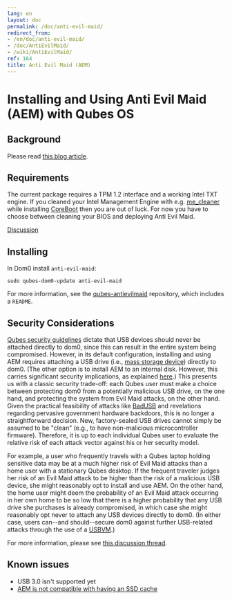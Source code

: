 ```yaml
---
lang: en
layout: doc
permalink: /doc/anti-evil-maid/
redirect_from:
- /en/doc/anti-evil-maid/
- /doc/AntiEvilMaid/
- /wiki/AntiEvilMaid/
ref: 164
title: Anti Evil Maid (AEM)
---
```


Installing and Using Anti Evil Maid (AEM) with Qubes OS
=======================================================

Background
----------

Please read [this blog article](https://blog.invisiblethings.org/2011/09/07/anti-evil-maid.html).

Requirements
----------

The current package requires a TPM 1.2 interface and a working Intel TXT engine.
If you cleaned your Intel Management Engine with e.g. [me_cleaner](https://github.com/corna/me_cleaner)
while installing [CoreBoot](https://www.coreboot.org/) then you are out of luck.
For now you have to choose between cleaning your BIOS and deploying Anti Evil Maid.

[Discussion](https://groups.google.com/d/msg/qubes-users/sEmZfOZqYXM/j5rHeex1BAAJ)

Installing
----------

In Dom0 install `anti-evil-maid`:

~~~
sudo qubes-dom0-update anti-evil-maid
~~~

For more information, see the [qubes-antievilmaid](https://github.com/QubesOS/qubes-antievilmaid) repository, which includes a `README`.

Security Considerations
-----------------------

[Qubes security guidelines](/doc/security-guidelines/) dictate that USB devices should never be attached directly to dom0, since this can result in the entire system being compromised.
However, in its default configuration, installing and using AEM requires attaching a USB drive (i.e., [mass storage device](https://en.wikipedia.org/wiki/USB_mass_storage_device_class)) directly to dom0.
(The other option is to install AEM to an internal disk.
However, this carries significant security implications, as explained [here](https://blog.invisiblethings.org/2011/09/07/anti-evil-maid.html).) This presents us with a classic security trade-off: each Qubes user must make a choice between protecting dom0 from a potentially malicious USB drive, on the one hand, and protecting the system from Evil Maid attacks, on the other hand.
Given the practical feasibility of attacks like [BadUSB](https://srlabs.de/badusb/) and revelations regarding pervasive government hardware backdoors, this is no longer a straightforward decision.
New, factory-sealed USB drives cannot simply be assumed to be "clean" (e.g., to have non-malicious microcontroller firmware).
Therefore, it is up to each individual Qubes user to evaluate the relative risk of each attack vector against his or her security model.

For example, a user who frequently travels with a Qubes laptop holding sensitive data may be at a much higher risk of Evil Maid attacks than a home user with a stationary Qubes desktop.
If the frequent traveler judges her risk of an Evil Maid attack to be higher than the risk of a malicious USB device, she might reasonably opt to install and use AEM.
On the other hand, the home user might deem the probability of an Evil Maid attack occurring in her own home to be so low that there is a higher probability that any USB drive she purchases is already compromised, in which case she might reasonably opt never to attach any USB devices directly to dom0.
(In either case, users can--and should--secure dom0 against further USB-related attacks through the use of a [USBVM](/doc/security-guidelines/#creating-and-using-a-usbvm).)

For more information, please see [this discussion thread](https://groups.google.com/d/msg/qubes-devel/EBc4to5IBdg/n1hfsHSfbqsJ).

Known issues
------------

- USB 3.0 isn't supported yet
- [AEM is not compatible with having an SSD cache](https://groups.google.com/d/msgid/qubes-users/70021590-fb3a-4f95-9ce5-4b340530ddbf%40petaramesh.org)
